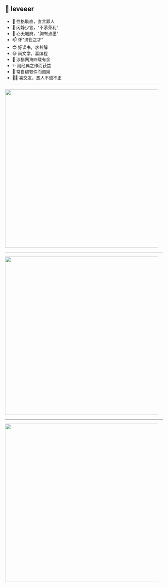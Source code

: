 ## 👋 leveeer
- 👀 性格耿直，直言罪人
- 🌱 闲静少言，"不慕荣利"
- 💞️ 心无城府，"胸有点墨"
- 📫 怀"济世之才"
- 😎 好读书，求甚解
- 😃 尚文学，喜编程
- 🎈 涉猎网海四载有余
- ✨ 阅经典之作而获益
- 👏 常自编软件而自娱
- 🏃‍♂️ 喜交友，恶人不诚不正

<hr width="520px">
<a href="https://github.com/leveeer">
  <img width="520px"  src="https://github-profile-trophy.vercel.app/?username=leveeer&column=5&theme=onedark">
</a>

<hr width="520px">

<a href="https://github.com/leveeer">
  <img width="520px" src="https://github-readme-stats.vercel.app/api?username=leveeer&theme=vue-dark&count_private=true&show_icons=true">
</a>

<hr width="520px">

<a href="https://github.com/leveeer">
  <img width="520px" src="https://github-readme-stats.vercel.app/api/top-langs/?username=leveeer&theme=vue-dark&layout=compact">
</a>
